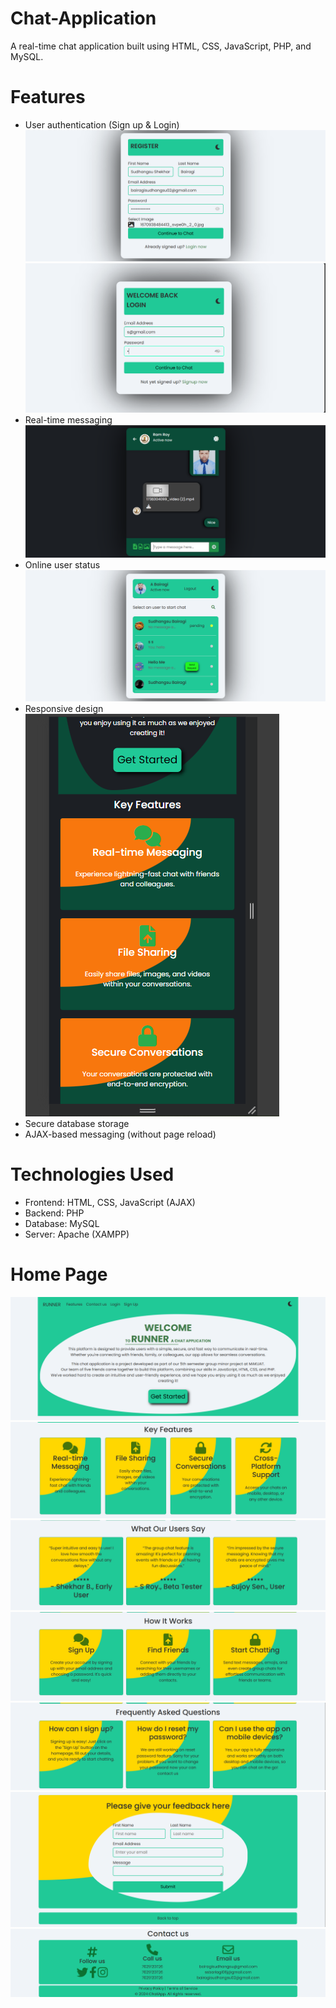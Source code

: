 # Chat-Application
A real-time chat application built using HTML, CSS, JavaScript, PHP, and MySQL.
# Features
- User authentication (Sign up & Login)
![image](./Image/Register1.png)
![image](./Image/Login.png)
- Real-time messaging
![image](./Image/Screenshot%202025-01-31%20114523.png)
- Online user status
 ![image](./Image/user.png)
- Responsive design
 ![image](./Image/mobileView.png)
- Secure database storage
- AJAX-based messaging (without page reload)
# Technologies Used
- Frontend: HTML, CSS, JavaScript (AJAX)
- Backend: PHP
- Database: MySQL
- Server: Apache (XAMPP)
# Home Page
![image](./Image/home.png)
![image](./Image/key%20Features.png)
![image](./Image/userFeed.png)
![image](./Image/Work.png)
![image](./Image/question.png)
![image](./Image/feedbackForm.png)
![image](./Image/contact.png)
